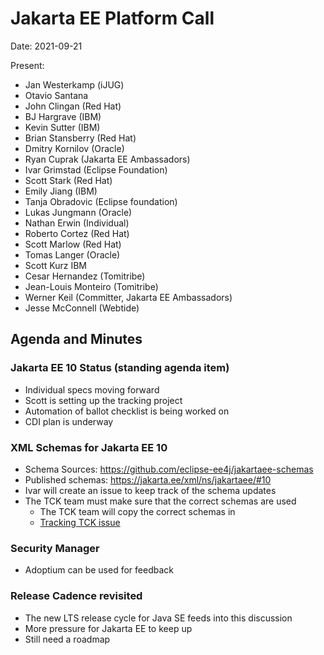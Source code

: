 # Jakarta EE Platform Call

Date: 2021-09-21

Present:

- Jan Westerkamp (iJUG)
- Otavio Santana
- John Clingan (Red Hat)
- BJ Hargrave (IBM)
- Kevin Sutter (IBM)
- Brian Stansberry (Red Hat)
- Dmitry Kornilov (Oracle)
- Ryan Cuprak (Jakarta EE Ambassadors)
- Ivar Grimstad (Eclipse Foundation)
- Scott Stark (Red Hat)
- Emily Jiang (IBM)
- Tanja Obradovic (Eclipse foundation)
- Lukas Jungmann (Oracle)
- Nathan Erwin (Individual)
- Roberto Cortez (Red Hat)
- Scott Marlow (Red Hat)
- Tomas Langer (Oracle)
- Scott Kurz IBM
- Cesar Hernandez (Tomitribe)
- Jean-Louis Monteiro (Tomitribe)
- Werner Keil (Committer, Jakarta EE Ambassadors)
- Jesse McConnell (Webtide)

## Agenda and Minutes

### Jakarta EE 10 Status (standing agenda item)

* Individual specs moving forward
* Scott is setting up the tracking project
* Automation of ballot checklist is being worked on
* CDI plan is underway

### XML Schemas for Jakarta EE 10

* Schema Sources: https://github.com/eclipse-ee4j/jakartaee-schemas 
* Published schemas: https://jakarta.ee/xml/ns/jakartaee/#10 
* Ivar will create an issue to keep track of the schema updates
* The TCK team must make sure that the correct schemas are used
  * The TCK team will copy the correct schemas in
  * [Tracking TCK issue](https://github.com/eclipse-ee4j/jakartaee-tck/issues/751) 

### Security Manager

* Adoptium can be used for feedback

### Release Cadence revisited

* The new LTS release cycle for Java SE feeds into this discussion
* More pressure for Jakarta EE to keep up
* Still need a roadmap